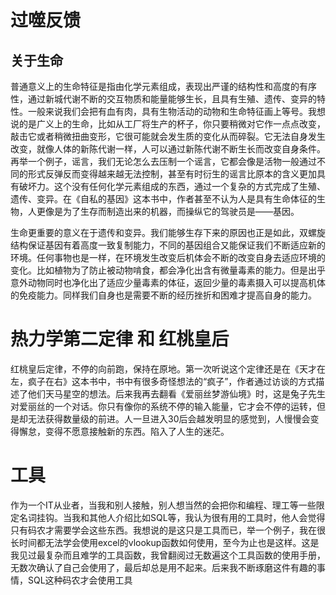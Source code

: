 # 过噬反馈

## 关于生命

普通意义上的生命特征是指由化学元素组成，表现出严谨的结构性和高度的有序性，通过新城代谢不断的交互物质和能量能够生长，且具有生殖、遗传、变异的特性。一般来说我们会把有血有肉，具有生物活动的动物和生命特征画上等号。我想说的是广义上的生命，比如从工厂将生产的杯子，你只要稍微对它作一点点改变，敲击它或者稍微扭曲变形，它很可能就会发生质的变化从而碎裂。它无法自身发生改变，就像人体的新陈代谢一样，人可以通过新陈代谢不断生长而改变自身条件。再举一个例子，谣言，我们无论怎么去压制一个谣言，它都会像是活物一般通过不同的形式反弹反而变得越来越无法控制，甚至有时衍生的谣言比原本的含义更加具有破坏力。这个没有任何化学元素组成的东西，通过一个复杂的方式完成了生殖、遗传、变异。在《自私的基因》这本书中，作者甚至不认为人是具有生命体征的生物，人更像是为了生存而制造出来的机器，而操纵它的驾驶员是——基因。

生命更重要的意义在于遗传和变异。我们能够生存下来的原因也正是如此，双螺旋结构保证基因有着高度一致复制能力，不同的基因组合又能保证我们不断适应新的环境。任何事物也是一样，在环境发生改变后机体会不断的改变自身去适应环境的变化。比如植物为了防止被动物啃食，都会净化出含有微量毒素的能力。但是出乎意外动物同时也净化出了适应少量毒素的体征，返回少量的毒素摄入可以提高机体的免疫能力。同样我们自身也是需要不断的经历挫折和困难才提高自身的能力。

# 热力学第二定律 和 红桃皇后

红桃皇后定律，不停的向前跑，保持在原地。第一次听说这个定律还是在《天才在左，疯子在右》这本书中，书中有很多奇怪想法的“疯子”，作者通过访谈的方式描述了他们天马星空的想法。后来我再去翻看《爱丽丝梦游仙境》时，这是兔子先生对爱丽丝的一个对话。你只有像你的系统不停的输入能量，它才会不停的运转，但是却无法获得数量级的前进。人一旦进入30后会越发明显的感觉到，人慢慢会变得懈怠，变得不愿意接触新的东西。陷入了人生的迷茫。


# 工具

作为一个IT从业者，当我和别人接触，别人想当然的会把你和编程、理工等一些限定名词挂钩。当我和其他人介绍比如SQL等，我认为很有用的工具时，他人会觉得只有码农才需要学会这些东西。我想说的是这只是工具而已，举一个例子，我在很长时间都无法学会使用excel的vlookup函数如何使用，至今为止也是这样。这是我见过最复杂而且难学的工具函数，我曾翻阅过无数遍这个工具函数的使用手册，无数次确认了自己会使用了，最后却总是用不起来。后来我不断琢磨这件有趣的事情，SQL这种码农才会使用工具

